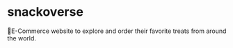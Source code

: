 # snackoverse
🍡E-Commerce website to explore and order their favorite treats from around the world.
